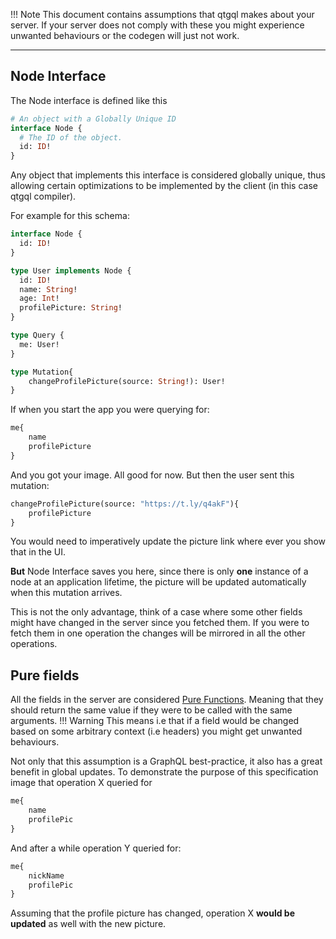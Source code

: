 !!! Note
    This document contains assumptions that qtgql makes about your server.
    If your server does not comply with these you might experience unwanted
    behaviours or the codegen will just not work.
___
## Node Interface
The Node interface is defined like this

```graphql
# An object with a Globally Unique ID
interface Node {
  # The ID of the object.
  id: ID!
}
```
Any object that implements this interface
is considered globally unique, thus allowing certain optimizations
to be implemented by the client (in this case qtgql compiler).

For example for this schema:
```graphql
interface Node {
  id: ID!
}

type User implements Node {
  id: ID!
  name: String!
  age: Int!
  profilePicture: String!
}

type Query {
  me: User!
}

type Mutation{
    changeProfilePicture(source: String!): User!
}
```
If when you start the app you were querying for:
```graphql
me{
    name
    profilePicture
}
```
And you got your image. All good for now.
But then the user sent this mutation:
```graphql
changeProfilePicture(source: "https://t.ly/q4akF"){
    profilePicture
}
```
You would need to imperatively update the picture link
where ever you show that in the UI.

**But** Node Interface saves you here, since there is only
**one** instance of a node at an application lifetime, the picture
will be updated automatically when this mutation arrives.

This is not the only advantage, think of a case where some other
fields might have changed in the server since you fetched them.
If you were to fetch them in one operation the changes will be
mirrored in all the other operations.

## Pure fields
All the fields in the server are considered [Pure Functions](https://en.wikipedia.org/wiki/Pure_function).
Meaning that they should return the same value
if they were to be called with the same arguments.
!!! Warning
    This means i.e that if a field would be changed based on
    some arbitrary context (i.e headers) you might get unwanted behaviours.

Not only that this assumption is a GraphQL best-practice, it also has a great benefit
in global updates.
To demonstrate the purpose of this specification image that
operation X queried for
```graphql
me{
    name
    profilePic
}
```

And after a while operation Y queried for:
```graphql
me{
    nickName
    profilePic
}
```
Assuming that the profile picture has changed, operation X **would be updated**
as well with the new picture.
